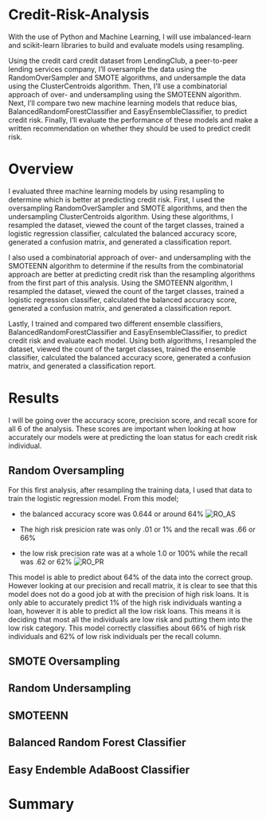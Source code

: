 # Credit-Risk-Analysis
With the use of Python and Machine Learning, I will use imbalanced-learn and scikit-learn libraries to build and evaluate models using resampling. 

Using the credit card credit dataset from LendingClub, a peer-to-peer lending services company, I’ll oversample the data using the RandomOverSampler and SMOTE algorithms, and undersample the data using the ClusterCentroids algorithm. Then, I’ll use a combinatorial approach of over- and undersampling using the SMOTEENN algorithm. Next, I’ll compare two new machine learning models that reduce bias, BalancedRandomForestClassifier and EasyEnsembleClassifier, to predict credit risk. Finally, I’ll evaluate the performance of these models and make a written recommendation on whether they should be used to predict credit risk.

# Overview
I evaluated three machine learning models by using resampling to determine which is better at predicting credit risk. First, I used the oversampling RandomOverSampler and SMOTE algorithms, and then the undersampling ClusterCentroids algorithm. Using these algorithms, I resampled the dataset, viewed the count of the target classes, trained a logistic regression classifier, calculated the balanced accuracy score, generated a confusion matrix, and generated a classification report.

I also used a combinatorial approach of over- and undersampling with the SMOTEENN algorithm to determine if the results from the combinatorial approach are better at predicting credit risk than the resampling algorithms from the first part of this analysis. Using the SMOTEENN algorithm, I resampled the dataset, viewed the count of the target classes, trained a logistic regression classifier, calculated the balanced accuracy score, generated a confusion matrix, and generated a classification report.

Lastly, I trained and compared two different ensemble classifiers, BalancedRandomForestClassifier and EasyEnsembleClassifier, to predict credit risk and evaluate each model. Using both algorithms, I resampled the dataset, viewed the count of the target classes, trained the ensemble classifier, calculated the balanced accuracy score, generated a confusion matrix, and generated a classification report.

# Results 
I will be going over the accuracy score, precision score, and recall score for all 6 of the analysis. These scores are important when looking at how accurately our models were at predicting the loan status for each credit risk individual. 

## Random Oversampling
For this first analysis, after resampling the training data, I used that data to train the logistic regression model. From this model;
- the balanced accuracy score was 0.644 or around 64%
 ![RO_AS](https://user-images.githubusercontent.com/105755095/192882395-36c68a17-159c-47ae-a1b7-e750d5a737d3.png)

- The high risk presicion rate was only .01 or 1% and the recall was .66 or 66%
- the low risk precision rate was at a whole 1.0 or 100% while the recall was .62 or 62%
![RO_PR](https://user-images.githubusercontent.com/105755095/192882827-07ffba10-8a0a-4ee4-b085-6fec20dd9136.png)

This model is able to predict about 64% of the data into the correct group. However looking at our precision and recall matrix, it is clear to see that this model does not do a good job at with the precision of high risk loans. It is only able to accurately predict 1% of the high risk individuals wanting a loan, however it is able to predict all the low risk loans. This means it is deciding that most all the individuals are low risk and putting them into the low risk category. This model correctly classifies about 66% of high risk individuals and 62% of low risk individuals per the recall column. 

## SMOTE Oversampling

## Random Undersampling

## SMOTEENN 

## Balanced Random Forest Classifier

## Easy Endemble AdaBoost Classifier

# Summary
